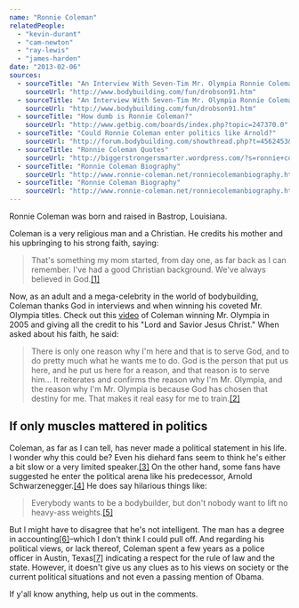 ```yaml
---
name: "Ronnie Coleman"
relatedPeople:
  - "kevin-durant"
  - "cam-newton"
  - "ray-lewis"
  - "james-harden"
date: "2013-02-06"
sources:
  - sourceTitle: "An Interview With Seven-Tim Mr. Olympia Ronnie Coleman"
    sourceUrl: "http://www.bodybuilding.com/fun/drobson91.htm"
  - sourceTitle: "An Interview With Seven-Tim Mr. Olympia Ronnie Coleman"
    sourceUrl: "http://www.bodybuilding.com/fun/drobson91.htm"
  - sourceTitle: "How dumb is Ronnie Coleman?"
    sourceUrl: "http://www.getbig.com/boards/index.php?topic=247370.0"
  - sourceTitle: "Could Ronnie Coleman enter politics like Arnold?"
    sourceUrl: "http://forum.bodybuilding.com/showthread.php?t=4562453&page=1"
  - sourceTitle: "Ronnie Coleman Quotes"
    sourceUrl: "http://biggerstrongersmarter.wordpress.com/?s=ronnie+coleman+quotes"
  - sourceTitle: "Ronnie Coleman Biography"
    sourceUrl: "http://www.ronnie-coleman.net/ronniecolemanbiography.html"
  - sourceTitle: "Ronnie Coleman Biography"
    sourceUrl: "http://www.ronnie-coleman.net/ronniecolemanbiography.html"
---
```


Ronnie Coleman was born and raised in Bastrop, Louisiana.

Coleman is a very religious man and a Christian. He credits his mother and his upbringing to his strong faith, saying:

>That's something my mom started, from day one, as far back as I can remember. I've had a good Christian background. We've always believed in God.<a class="source-citation" href="http://www.bodybuilding.com/fun/drobson91.htm" title="An Interview With Seven-Tim Mr. Olympia Ronnie Coleman">[1]</a>

Now, as an adult and a mega-celebrity in the world of bodybuilding, Coleman thanks God in interviews and when winning his coveted Mr. Olympia titles. Check out this [video](http://www.youtube.com/watch?v=ogt3aZcBZIg) of Coleman winning Mr. Olympia in 2005 and giving all the credit to his "Lord and Savior Jesus Christ." When asked about his faith, he said:

>There is only one reason why I'm here and that is to serve God, and to do pretty much what he wants me to do. God is the person that put us here, and he put us here for a reason, and that reason is to serve him… It reiterates and confirms the reason why I'm Mr. Olympia, and the reason why I'm Mr. Olympia is because God has chosen that destiny for me. That makes it real easy for me to train.<a class="source-citation" href="http://www.bodybuilding.com/fun/drobson91.htm" title="An Interview With Seven-Tim Mr. Olympia Ronnie Coleman">[2]</a>

## 

## If only muscles mattered in politics

Coleman, as far as I can tell, has never made a political statement in his life. I wonder why this could be? Even his diehard fans seem to think he's either a bit slow or a very limited speaker.<a class="source-citation" href="http://www.getbig.com/boards/index.php?topic=247370.0" title="How dumb is Ronnie Coleman?">[3]</a> On the other hand, some fans have suggested he enter the political arena like his predecessor, Arnold Schwarzenegger.<a class="source-citation" href="http://forum.bodybuilding.com/showthread.php?t=4562453&page=1" title="Could Ronnie Coleman enter politics like Arnold?">[4]</a> He does say hilarious things like:

>Everybody wants to be a bodybuilder, but don't nobody want to lift no heavy-ass weights.<a class="source-citation" href="http://biggerstrongersmarter.wordpress.com/?s=ronnie+coleman+quotes" title="Ronnie Coleman Quotes">[5]</a>

But I might have to disagree that he's not intelligent. The man has a degree in accounting<a class="source-citation" href="http://www.ronnie-coleman.net/ronniecolemanbiography.html" title="Ronnie Coleman Biography">[6]</a>–which I don't think I could pull off. And regarding his political views, or lack thereof, Coleman spent a few years as a police officer in Austin, Texas<a class="source-citation" href="http://www.ronnie-coleman.net/ronniecolemanbiography.html" title="Ronnie Coleman Biography">[7]</a> indicating a respect for the rule of law and the state. However, it doesn't give us any clues as to his views on society or the current political situations and not even a passing mention of Obama.

If y'all know anything, help us out in the comments.